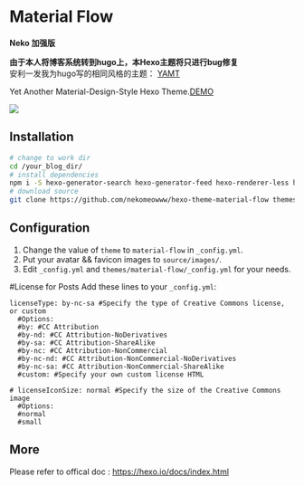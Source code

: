 # Material Flow

__Neko 加强版__

__由于本人将博客系统转到hugo上，本Hexo主题将只进行bug修复__   
安利一发我为hugo写的相同风格的主题： [YAMT](https://github.com/stkevintan/sfork)


Yet Another Material-Design-Style Hexo Theme.[DEMO](https://diary.ayaka.moe)  

![](https://i.imgur.com/l86IfdO.png)

## Installation
```bash
# change to work dir
cd /your_blog_dir/
# install dependencies
npm i -S hexo-generator-search hexo-generator-feed hexo-renderer-less hexo-autoprefixer hexo-generator-json-content hexo-global-license
# download source
git clone https://github.com/nekomeowww/hexo-theme-material-flow themes/material-flow
```

## Configuration
1. Change the value of `theme` to `material-flow` in `_config.yml`.
2. Put your avatar && favicon  images to `source/images/`.
3. Edit `_config.yml` and `themes/material-flow/_config.yml` for your needs.

#License for Posts
Add these lines to your `_config.yml`:
```
licenseType: by-nc-sa #Specify the type of Creative Commons license, or custom
  #Options:
  #by: #CC Attribution
  #by-nd: #CC Attribution-NoDerivatives
  #by-sa: #CC Attribution-ShareAlike
  #by-nc: #CC Attribution-NonCommercial
  #by-nc-nd: #CC Attribution-NonCommercial-NoDerivatives
  #by-nc-sa: #CC Attribution-NonCommercial-ShareAlike
  #custom: #Specify your own custom license HTML

# licenseIconSize: normal #Specify the size of the Creative Commons image
  #Options:
  #normal
  #small
```

## More
Please refer to offical doc : <https://hexo.io/docs/index.html>
